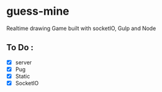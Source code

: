 # guess-mine

Realtime drawing Game built with socketIO, Gulp and Node

## To Do :

- [x] server
- [x] Pug
- [x] Static
- [x] SocketIO
